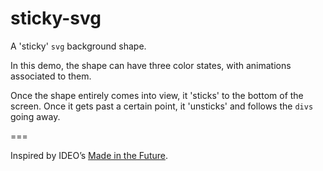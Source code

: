 # sticky-svg

A 'sticky' `svg`  background shape.

In this demo, the shape can have three color states, with animations associated to them.

Once the shape entirely comes into view, it 'sticks' to the bottom of the screen. Once it gets past a certain point, it 'unsticks' and follows the `divs` going away.

===

Inspired by IDEO’s [Made in the Future](http://madeinthefuture.co/).
